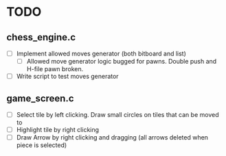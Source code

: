 # TODO

## chess_engine.c

- [ ] Implement allowed moves generator (both bitboard and list)
  - [ ] Allowed move generator logic bugged for pawns. Double push and H-file pawn broken.
- [ ] Write script to test moves generator

## game_screen.c

- [ ] Select tile by left clicking. Draw small circles on tiles that can be moved to
- [ ] Highlight tile by right clicking
- [ ] Draw Arrow by right clicking and dragging (all arrows deleted when piece is selected)
